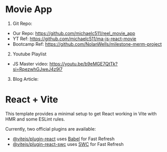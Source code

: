 # Movie App
  1. Git Repo: 
  - Our Repo: https://github.com/michaelc511/reel_movie_app 
  - YT Ref: https://github.com/michaelc511/ma-js-react-movie 
  - Bootcamp Ref: https://github.com/NolanWells/milestone-merm-project 

  2. Youtube Playlist
  - JS Master video: https://youtu.be/b9eMGE7QtTk?si=RpezwhGJweJ4z9l7

  3. Blog Article:
 
# React + Vite

This template provides a minimal setup to get React working in Vite with HMR and some ESLint rules.

Currently, two official plugins are available:

- [@vitejs/plugin-react](https://github.com/vitejs/vite-plugin-react/blob/main/packages/plugin-react/README.md) uses [Babel](https://babeljs.io/) for Fast Refresh
- [@vitejs/plugin-react-swc](https://github.com/vitejs/vite-plugin-react-swc) uses [SWC](https://swc.rs/) for Fast Refresh
